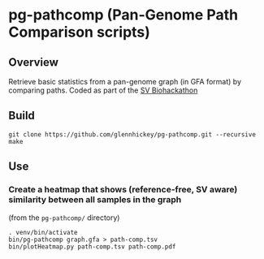 # pg-pathcomp (Pan-Genome Path Comparison scripts)

## Overview

Retrieve basic statistics from a pan-genome graph (in GFA format) by comparing paths.  Coded as part of the [SV Biohackathon](https://github.com/collaborativebioinformatics/swagg)

## Build

```
git clone https://github.com/glennhickey/pg-pathcomp.git --recursive
make
```

## Use

### Create a heatmap that shows (reference-free, SV aware) similarity between all samples in the graph
(from the `pg-pathcomp/` directory)
```
. venv/bin/activate
bin/pg-pathcomp graph.gfa > path-comp.tsv
bin/plotHeatmap.py path-comp.tsv path-comp.pdf
```
